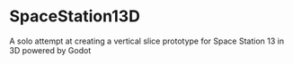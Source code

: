 # SpaceStation13D
A solo attempt at creating a vertical slice prototype for Space Station 13 in 3D powered by Godot
